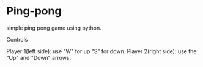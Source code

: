 # Ping-pong
simple ping pong game using python.

Controls

Player 1(left side): use "W" for up "S" for down.
Player 2(right side): use the "Up" and "Down" arrows.
